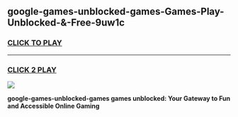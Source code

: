 
## google-games-unblocked-games-Games-Play-Unblocked-&-Free-9uw1c
<h3>
<a href="https://premium76.site?title=google-games-unblocked-games&ref=24A">CLICK TO PLAY</a></h3>
<hr>

<h3>
<a href="https://premium76.site?title=google-games-unblocked-games&ref=24A">CLICK 2 PLAY</a>
  
</h3>

<a href="https://premium76.site?title=google-games-unblocked-games&ref=24A"><img src="https://clearcache.store/games.png"></a>


**google-games-unblocked-games games unblocked: Your Gateway to Fun and Accessible Online Gaming**
